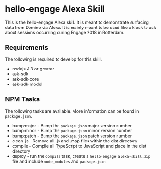 # hello-engage Alexa Skill

This is the hello-engage Alexa skill. It is meant to demonstrate surfacing data from Domino via Alexa. It is mainly meant to be used like a kiosk to ask about sessions occurring during Engage 2018 in Rotterdam.

## Requirements

The following is required to develop for this skill.

* nodejs 4.3 or greater
* ask-sdk
* ask-sdk-core
* ask-sdk-model

## NPM Tasks

The following tasks are available. More information can be found in `package.json`.

* bump:major - Bump the `package.json` major version number
* bump:minor - Bump the `package.json` minor version number
* bump:patch - Bump the `package.json` patch version number
* clean-js - Remove all .js and .map files within the dist directory
* compile - Compile all TypeScript to JavaScript and place in the dist directory
* deploy - run the `compile` task, create a `hello-engage-alexa-skill.zip` file and include `node_modules` and `package.json`
